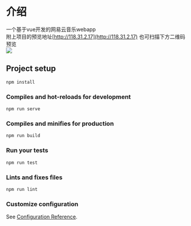 # 介绍

一个基于vue开发的网易云音乐webapp  
附上项目的预览地址[http://118.31.2.17](http://118.31.2.17) 
也可扫描下方二维码预览<br/>
![](http://118.31.2.17/code.png)
## Project setup
```
npm install
```

### Compiles and hot-reloads for development
```
npm run serve
```

### Compiles and minifies for production
```
npm run build
```

### Run your tests
```
npm run test
```

### Lints and fixes files
```
npm run lint
```

### Customize configuration
See [Configuration Reference](https://cli.vuejs.org/config/).
